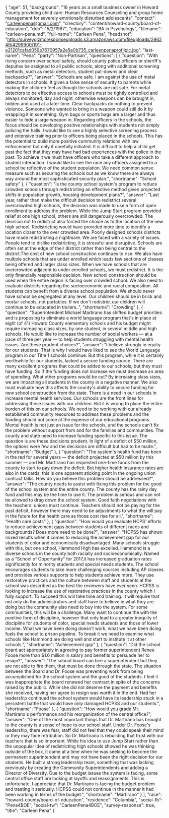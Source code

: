 {
  "age": 51,
  "background": "16 years as a small business owner in Howard County providing child care. Human Resources Counseling and group home management for severely emotionally disturbed adolescents",
  "contact": "carleenpena@gmail.com",
  "directory": "content/howard-county/board-of-education",
  "dob": "5/2/1967",
  "education": "BA in Psychology",
  "filename": "carleen-pena.md",
  "full-name": "Carleen Pena",
  "headshot": "http://surveygizmoresponseuploads.s3.amazonaws.com/fileuploads/296249/4299900/191-e21201cafad059e7670957a2e5e0b735_carleenpenaprofilpic.jpg",
  "last-name": "Pena",
  "party": "Non-Partisan",
  "questions": [
    {
      "question": "With rising concern over school safety, should county police officers or sheriff's deputies be assigned to all public schools, along with additional screening methods, such as metal detectors, student pat-downs and clear backpacks?",
      "answer": "Schools are safe. I am against the use of metal detectors in schools. It gives a false sense of security to parents while making the children feel as though the schools are not safe. For metal detectors to be effective access to schools must be tightly controlled and always monitored, day and night, otherwise weapons can be brought in, hidden and used at a later time. Clear backpacks do nothing to prevent violence. Someone who wanted to bring in a weapon could still do it by wrapping it in something. Gym bags or sports bags are a larger and thus easier to hide a large weapon in.  Regarding officers in the schools, the focus should be developing positive relationships with students not simply policing the halls. I would like to see a highly selective screening process and extensive training prior to officers being placed in the schools. This has the potential to build more positive community relations with law enforcement but only if carefully initiated. It is difficult to help a child get past the fact that they may have had bad experiences with the police in the past. To achieve it we must have officers who take a different approach to student interaction. I would like to see the race any officers assigned to a school be reflective of the student population. We need common sense measure such as securing the schools but as we know there are always way around the most sophisticated security plan.",
      "shortname": "School safety"
    },
    {
      "question": "Is the county school system's program to reduce crowded schools through redistricting an effective method given projected shifts in population growth, housing development plans?",
      "answer": "Last year, rather than make the difficult decision to redistrict several overcrowded high schools, the decision was made to use a form of open enrollment to address the problem. While the Jump Start program provided relief at one high school, others are still dangerously overcrowded. The decision not to redistrict also forced the choice as to the location of the new high school. Redistricting would have provided more time to identify a location closer to the over crowded area.  Poorly designed schools districts have made redistricting a nightmare. We are faced with a variety of issues. People tend to dislike redistricting, it is stressful and disruptive. Schools are often set at the edge of their district rather than being central to the district.The cost of new school construction continues to rise. We also have multiple schools that are under enrolled which leads few sections of classes being offered and larger class sizes. When we have schools that are overcrowded adjacent to under enrolled schools, we must redistrict. It is the only financially responsible decision. New school construction should be used when the entire region is facing over crowded school. We also need to evaluate districts regarding the socioeconomic and racial composition. All students can benefit from a diverse school population. We should never have school be segregated at any level. Our children should be in brick and mortar schools, not portables. If we don't redistrict our children will continue to be educated in trailers..",
      "shortname": "Crowding"
    },
    {
      "question": "Superintendent Michael Martirano has shifted budget priorities and is proposing to eliminate a world language program that's in place at eight (of 41) Howard County elementary schools and his budget might require increasing class sizes, by one student, in several middle and high schools. He would like to increase the number of social workers — at a pace of three per year — to help students struggling with mental health issues. Are these prudent choices?",
      "answer": "I believe strongly in equity for our students. That is why I would have liked to see the World Language program in our Title 1 schools continue. But this program, while it is certainly worthwhile for our students, lacked a secure funding source. There are many excellent programs that could be added to our schools, but they must have funding. So if the funding does not increase we must decrease an area of spending. What other programs would be cut? By increasing class sizes, we are impacting all students in the county in a negative manner. We also must evaluate how this affects the county's ability to secure funding for new school construction from the state.  There is a need in our schools in increase mental health services. Our schools are the front lines for addressing these issues with our children. But it is wrong to place the entire burden of this on our schools. We need to be working with our already established community resources to address these problems and the funding should not come at the expense of our educational programs. Mental health is not just an issue for the schools, and the schools can't fix the problem without support from and for the families and communities. The county and state need to increase funding specific to this issue. The question is are these decisions prudent. In light of a deficit of $50 million, the options were few and the decisions are difficult but had to be made.",
      "shortname": "Budget"
    },
    {
      "question": "The system's health fund has been in the red for several years — the deficit projected at $50 million by this summer — and Mr. Martirano has requested one-time funds from the county to start to pay down the deficit. But higher health insurance rates are also in the cards; this is one apparent sticking point in the ongoing union contract talks. How do you believe this problem should be addressed?",
      "answer": "The county needs to assist with fixing this problem for the good of the school system and the entire county. The county has the rainy day fund and this may be the time to use it. The problem is serious and can not be allowed to drag down the school system. Good faith negotiations with the teachers' unions must continue. Teachers should not be paying for the past deficit, however there may need to be adjustments to what the will pay in the future for the health care as those cost rise for all.",
      "shortname": "Health care costs"
    },
    {
      "question": "How would you evaluate HCPS' efforts to reduce achievement gaps between students of different races and backgrounds? Does more need to be done?",
      "answer": "HCPSS has shown mixed results when it comes to reducing the achievement gap for our students of color and economically disadvantaged. Many schools struggle with this, but one school, Hammond High has excelled. Hammond is a diverse schools in the county both racially and socioeconomically. Named as a \"School of Opportunity\" for 2017,it has increased graduation rates significantly for minority students and special needs students. The school encourages students to take more challenging courses including AP classes and provides various supports to help students achieve more. They use restorative practices and the culture between staff and students at the school was described as the best the reviewers have ever seen.  HCPSS is looking to increase the use of restorative practices in the county which I fully support. To succeed this will take time and training. It will require that not only do the administrators and staff have to believe in what they are doing but the community also need to buy into the system. For some communities, this will be a challenge. Many want to continue the with the punitive form of discipline, however that only lead to a greater inequity of discipline for students of color, special needs students and those of lower income. What we have been doing doesn't work, what we have been doing fuels the school to prison pipeline. To break it we need to examine what schools like Hammond are doing well and start to institute it at other schools.",
      "shortname": "Achievement gap"
    },
    {
      "question": "Did the school board act appropriately in agreeing to pay former superintendent Renee Foose more than $1.6 million in salary and benefits to persuade her to resign?",
      "answer": "The school board can hire a superintendent but they are not able to fire them, that must be done through the state. The situation between the Board and Dr. Foose was preventing work from being accomplished for the school system and the good of the students. I feel it was inappropriate the board renewed her contract in spite of the concerns raised by the public. While she did not deserve the payment and benefits she received, having her agree to resign was worth it in the end. Had her leadership continued the school system would have its leadership stuck in a persistent battle that would have only damaged HCPSS and our students.",
      "shortname": "Foose"
    },
    {
      "question": "How would you grade Mr. Martirano's performance and his reorganization of the central office?",
      "answer": "One of the most important things that Dr. Martirano has brought to the county is a sense of hope to our school staff. Under Dr. Foose's leadership, there was fear, staff did not feel that they could speak their mind or they may face retribution. So Dr. Martirano is rebuilding that trust with our teachers that is so important. While his idea to use Jump Start rather than the unpopular idea of redistricting high schools showed he was thinking outside of the box, it came at a time when he was seeking to become the permanent superintendent and may not have been the right decision for our students. He built a strong leadership team, something that was lacking previously by creating the Community Superintendents and adding a Director of Diversity. Due to the budget issues the system is facing, some central office staff are looking at layoffs and reassignments. This is unfortunate. I appreciate that Dr. Martirano is facing the budget problem and treating it seriously. HCPSS could not continue in the manner it had been working in terms of the budget.",
      "shortname": "Martirano"
    }
  ],
  "race": "howard-county/board-of-education",
  "residence": "Columbia",
  "social-fb": "Pena4BOE",
  "social-tw": "CarleenPena4BOE",
  "survey-response": true,
  "title": "Carleen Pena"
}
